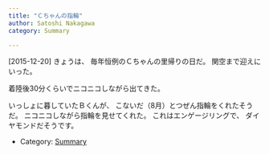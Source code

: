 ```yaml
---
title: "Ｃちゃんの指輪"
author: Satoshi Nakagawa
category: Summary

---
```


[2015-12-20]  きょうは、
毎年恒例のＣちゃんの里帰りの日だ。
関空まで迎えにいった。

 着陸後30分くらいでニコニコしながら出てきた。

 いっしょに暮していたＢくんが、
こないだ（8月）とつぜん指輪をくれたそうだ。
ニコニコしながら指輪を見せてくれた。
これはエンゲージリングで、
ダイヤモンドだそうです。

- Category: [Summary](categories.html#Summary)

